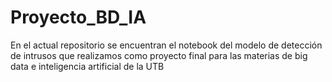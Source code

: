 # Proyecto_BD_IA
En el actual repositorio se encuentran el notebook del modelo de detección de intrusos que realizamos como proyecto final para las materias de big data e inteligencia artificial de la UTB
